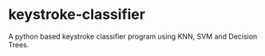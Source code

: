 # keystroke-classifier
A python based keystroke classifier program using KNN, SVM and Decision Trees.
